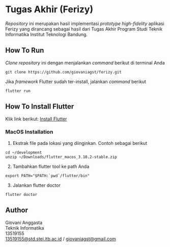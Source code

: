 # Tugas Akhir (Ferizy)

_Repository_ ini merupakan hasil implementasi _prototype high-fidelity_ aplikasi Ferizy yang dirancang sebagai hasil dari Tugas Akhir Program Studi Teknik Informatika Institut Teknologi Bandung.

## How To Run

_Clone repository_ ini dengan menjalankan _command_ berikut di terminal Anda
```
git clone https://github.com/giovaniagst/ferizy.git
```
Jika _framework_ Flutter sudah ter-install, jalankan _command_ berikut
```
flutter run
```

## How To Install Flutter
Klik link berikut: [Install Flutter](https://docs.flutter.dev/get-started/install)
### MacOS Installation
1. Ekstrak file pada lokasi yang diinginkan. Contoh sebagai berikut

```
cd ~/development
unzip ~/Downloads/flutter_macos_3.10.2-stable.zip
```
2. Tambahkan flutter tool ke path Anda
```
export PATH="$PATH:`pwd`/flutter/bin"
```
3. Jalankan flutter doctor
```
flutter doctor
```
## Author
Giovani Anggasta<br>
Teknik Informatika<br>
13519155<br>
13519155@std.stei.itb.ac.id / giovaniagst@gmail.com
